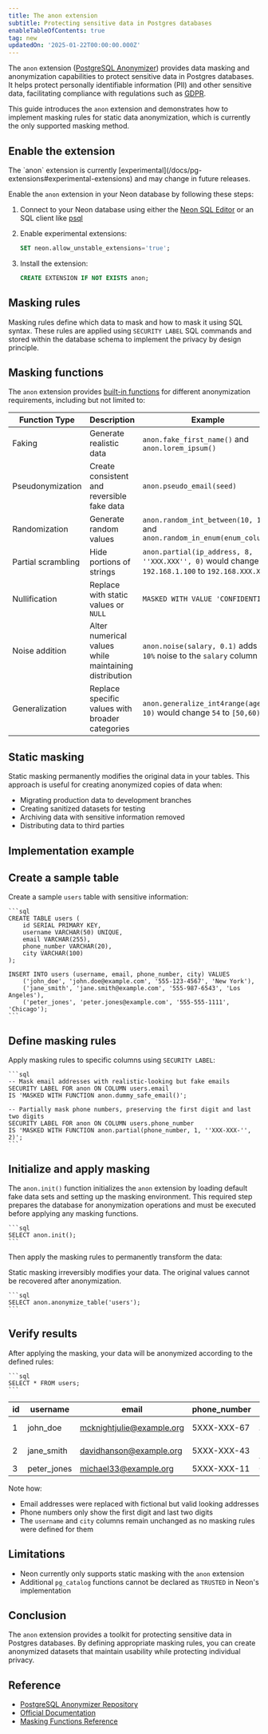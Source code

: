 ```yaml
---
title: The anon extension
subtitle: Protecting sensitive data in Postgres databases
enableTableOfContents: true
tag: new
updatedOn: '2025-01-22T00:00:00.000Z'
---
```


The `anon` extension ([PostgreSQL Anonymizer](https://postgresql-anonymizer.readthedocs.io)) provides data masking and anonymization capabilities to protect sensitive data in Postgres databases. It helps protect personally identifiable information (PII) and other sensitive data, facilitating compliance with regulations such as [GDPR](https://gdpr-info.eu/).

This guide introduces the `anon` extension and demonstrates how to implement masking rules for static data anonymization, which is currently the only supported masking method.

<CTA />

## Enable the extension

<Admonition type="note">
The `anon` extension is currently [experimental](/docs/pg-extensions#experimental-extensions) and may change in future releases.
</Admonition>

Enable the `anon` extension in your Neon database by following these steps:

1. Connect to your Neon database using either the [Neon SQL Editor](/docs/get-started-with-neon/query-with-neon-sql-editor) or an SQL client like [psql](/docs/connect/query-with-psql-editor)

2. Enable experimental extensions:

   ```sql
   SET neon.allow_unstable_extensions='true';
   ```

3. Install the extension:

   ```sql
   CREATE EXTENSION IF NOT EXISTS anon;
   ```

## Masking rules

Masking rules define which data to mask and how to mask it using SQL syntax. These rules are applied using `SECURITY LABEL` SQL commands and stored within the database schema to implement the privacy by design principle.

## Masking functions

The `anon` extension provides [built-in functions](https://postgresql-anonymizer.readthedocs.io/en/latest/masking_functions/) for different anonymization requirements, including but not limited to:

| Function Type      | Description                                           | Example                                                                                         |
| ------------------ | ----------------------------------------------------- | ----------------------------------------------------------------------------------------------- |
| Faking             | Generate realistic data                               | `anon.fake_first_name()` and `anon.lorem_ipsum()`                                               |
| Pseudonymization   | Create consistent and reversible fake data            | `anon.pseudo_email(seed)`                                                                       |
| Randomization      | Generate random values                                | `anon.random_int_between(10, 100)` and `anon.random_in_enum(enum_column)`                       |
| Partial scrambling | Hide portions of strings                              | `anon.partial(ip_address, 8, ''XXX.XXX'', 0)` would change `192.168.1.100` to `192.168.XXX.XXX` |
| Nullification      | Replace with static values or `NULL`                  | `MASKED WITH VALUE 'CONFIDENTIAL'`                                                              |
| Noise addition     | Alter numerical values while maintaining distribution | `anon.noise(salary, 0.1)` adds `+/- 10%` noise to the `salary` column                           |
| Generalization     | Replace specific values with broader categories       | `anon.generalize_int4range(age, 10)` would change `54` to `[50,60)`                             |

## Static masking

Static masking permanently modifies the original data in your tables. This approach is useful for creating anonymized copies of data when:

- Migrating production data to development branches
- Creating sanitized datasets for testing
- Archiving data with sensitive information removed
- Distributing data to third parties

## Implementation example

<Steps>

## Create a sample table

Create a sample `users` table with sensitive information:

    ```sql
    CREATE TABLE users (
        id SERIAL PRIMARY KEY,
        username VARCHAR(50) UNIQUE,
        email VARCHAR(255),
        phone_number VARCHAR(20),
        city VARCHAR(100)
    );

    INSERT INTO users (username, email, phone_number, city) VALUES
        ('john_doe', 'john.doe@example.com', '555-123-4567', 'New York'),
        ('jane_smith', 'jane.smith@example.com', '555-987-6543', 'Los Angeles'),
        ('peter_jones', 'peter.jones@example.com', '555-555-1111', 'Chicago');
    ```

## Define masking rules

Apply masking rules to specific columns using `SECURITY LABEL`:

    ```sql
    -- Mask email addresses with realistic-looking but fake emails
    SECURITY LABEL FOR anon ON COLUMN users.email
    IS 'MASKED WITH FUNCTION anon.dummy_safe_email()';

    -- Partially mask phone numbers, preserving the first digit and last two digits
    SECURITY LABEL FOR anon ON COLUMN users.phone_number
    IS 'MASKED WITH FUNCTION anon.partial(phone_number, 1, ''XXX-XXX-'', 2)';
    ```

## Initialize and apply masking

The `anon.init()` function initializes the `anon` extension by loading default fake data sets and setting up the masking environment. This required step prepares the database for anonymization operations and must be executed before applying any masking functions.

    ```sql
    SELECT anon.init();
    ```

Then apply the masking rules to permanently transform the data:

<Admonition type="warning">
Static masking irreversibly modifies your data. The original values cannot be recovered after anonymization.
</Admonition>

    ```sql
    SELECT anon.anonymize_table('users');
    ```

## Verify results

After applying the masking, your data will be anonymized according to the defined rules:

    ```sql
    SELECT * FROM users;
    ```

| id  | username    | email                     | phone_number | city        |
| --- | ----------- | ------------------------- | ------------ | ----------- |
| 1   | john_doe    | mcknightjulie@example.org | 5XXX-XXX-67  | New York    |
| 2   | jane_smith  | davidhanson@example.org   | 5XXX-XXX-43  | Los Angeles |
| 3   | peter_jones | michael33@example.org     | 5XXX-XXX-11  | Chicago     |

Note how:

- Email addresses were replaced with fictional but valid looking addresses
- Phone numbers only show the first digit and last two digits
- The `username` and `city` columns remain unchanged as no masking rules were defined for them

</Steps>

## Limitations

- Neon currently only supports static masking with the `anon` extension
- Additional `pg_catalog` functions cannot be declared as `TRUSTED` in Neon's implementation

## Conclusion

The `anon` extension provides a toolkit for protecting sensitive data in Postgres databases.
By defining appropriate masking rules, you can create anonymized datasets that maintain usability while protecting individual privacy.

## Reference

- [PostgreSQL Anonymizer Repository](https://gitlab.com/dalibo/postgresql_anonymizer)
- [Official Documentation](https://postgresql-anonymizer.readthedocs.io/en/latest/)
- [Masking Functions Reference](https://postgresql-anonymizer.readthedocs.io/en/latest/masking_functions/)

<NeedHelp/>
